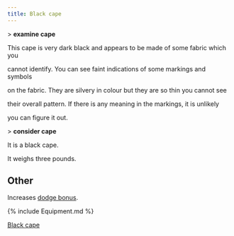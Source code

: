 ```yaml
---
title: Black cape
---
```


\> **examine cape**

This cape is very dark black and appears to be made of some fabric which
you

cannot identify. You can see faint indications of some markings and
symbols

on the fabric. They are silvery in colour but they are so thin you
cannot see

their overall pattern. If there is any meaning in the markings, it is
unlikely

you can figure it out.

\> **consider cape**

It is a black cape.

It weighs three pounds.

## Other

Increases [dodge bonus](dodge_bonus "wikilink").

{% include Equipment.md %}

[Black cape](Category:_Cloaks "wikilink")